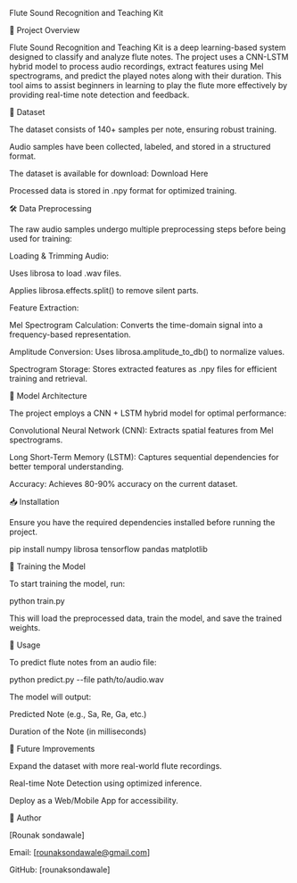 Flute Sound Recognition and Teaching Kit

📌 Project Overview

Flute Sound Recognition and Teaching Kit is a deep learning-based system designed to classify and analyze flute notes. The project uses a CNN-LSTM hybrid model to process audio recordings, extract features using Mel spectrograms, and predict the played notes along with their duration. This tool aims to assist beginners in learning to play the flute more effectively by providing real-time note detection and feedback.

📂 Dataset

The dataset consists of 140+ samples per note, ensuring robust training.

Audio samples have been collected, labeled, and stored in a structured format.

The dataset is available for download: Download Here

Processed data is stored in .npy format for optimized training.

🛠 Data Preprocessing

The raw audio samples undergo multiple preprocessing steps before being used for training:

Loading & Trimming Audio:

Uses librosa to load .wav files.

Applies librosa.effects.split() to remove silent parts.

Feature Extraction:

Mel Spectrogram Calculation: Converts the time-domain signal into a frequency-based representation.

Amplitude Conversion: Uses librosa.amplitude_to_db() to normalize values.

Spectrogram Storage: Stores extracted features as .npy files for efficient training and retrieval.

🤖 Model Architecture

The project employs a CNN + LSTM hybrid model for optimal performance:

Convolutional Neural Network (CNN): Extracts spatial features from Mel spectrograms.

Long Short-Term Memory (LSTM): Captures sequential dependencies for better temporal understanding.

Accuracy: Achieves 80-90% accuracy on the current dataset.

📥 Installation

Ensure you have the required dependencies installed before running the project.

pip install numpy librosa tensorflow pandas matplotlib

🚀 Training the Model

To start training the model, run:

python train.py

This will load the preprocessed data, train the model, and save the trained weights.

🎵 Usage

To predict flute notes from an audio file:

python predict.py --file path/to/audio.wav

The model will output:

Predicted Note (e.g., Sa, Re, Ga, etc.)

Duration of the Note (in milliseconds)

🔮 Future Improvements

Expand the dataset with more real-world flute recordings.

Real-time Note Detection using optimized inference.

Deploy as a Web/Mobile App for accessibility.

👤 Author

[Rounak sondawale]

Email: [rounaksondawale@gmail.com]

GitHub: [rounaksondawale]
